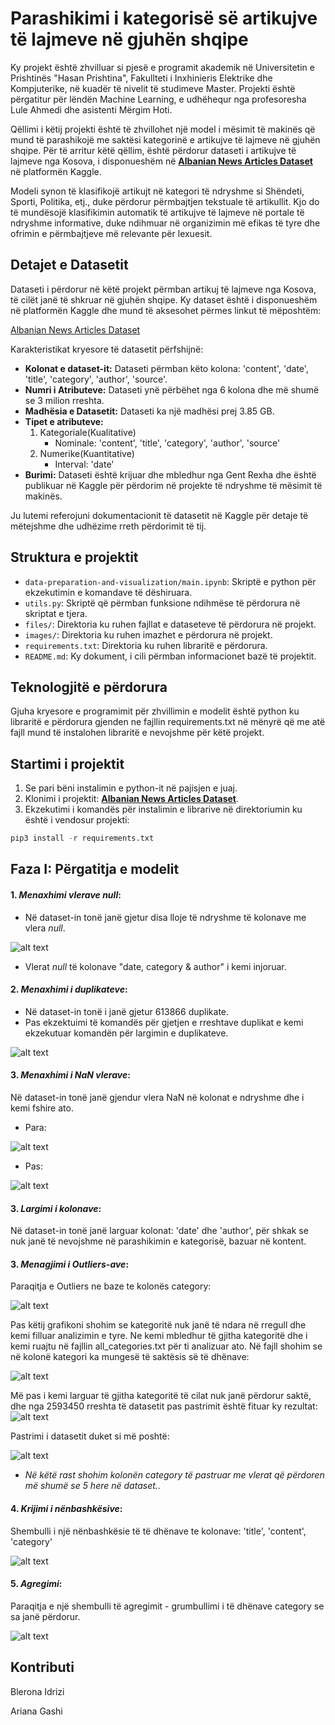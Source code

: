# Parashikimi i kategorisë së artikujve të lajmeve në gjuhën shqipe

Ky projekt është zhvilluar si pjesë e programit akademik në Universitetin e Prishtinës "Hasan Prishtina", Fakullteti i Inxhinieris Elektrike dhe Kompjuterike, në kuadër të nivelit të studimeve Master. Projekti është përgatitur për lëndën Machine Learning, e udhëhequr nga profesoresha Lule Ahmedi dhe asistenti Mërgim Hoti.

Qëllimi i këtij projekti është të zhvillohet një model i mësimit të makinës që mund të parashikojë me saktësi kategorinë e artikujve të lajmeve në gjuhën shqipe. Për të arritur këtë qëllim, është përdorur dataseti i artikujve të lajmeve nga Kosova, i disponueshëm në **[Albanian News Articles Dataset](https://www.kaggle.com/datasets/gentrexha/kosovo-news-articles-dataset)** në platformën Kaggle.

Modeli synon të klasifikojë artikujt në kategori të ndryshme si Shëndeti, Sporti, Politika, etj., duke përdorur përmbajtjen tekstuale të artikullit. Kjo do të mundësojë klasifikimin automatik të artikujve të lajmeve në portale të ndryshme informative, duke ndihmuar në organizimin më efikas të tyre dhe ofrimin e përmbajtjeve më relevante për lexuesit.

## Detajet e Datasetit

Dataseti i përdorur në këtë projekt përmban artikuj të lajmeve nga Kosova, të cilët janë të shkruar në gjuhën shqipe. Ky dataset është i disponueshëm në platformën Kaggle dhe mund të aksesohet përmes linkut të mëposhtëm:

[Albanian News Articles Dataset](https://www.kaggle.com/datasets/gentrexha/kosovo-news-articles-dataset)

Karakteristikat kryesore të datasetit përfshijnë:
- **Kolonat e dataset-it:** Dataseti përmban këto kolona: 'content', 'date', 'title', 'category', 'author', 'source'.
- **Numri i Atributeve:** Dataseti ynë përbëhet nga 6 kolona dhe më shumë se 3 milion rreshta.
- **Madhësia e Datasetit:** Dataseti ka një madhësi prej 3.85 GB.
- **Tipet e atributeve:**
    1. Kategoriale(Kualitative)
        - Nominale: 'content', 'title', 'category', 'author', 'source'
    2. Numerike(Kuantitative)
        - Interval: 'date'
- **Burimi:** Dataseti është krijuar dhe mbledhur nga Gent Rexha dhe është publikuar në Kaggle për përdorim në projekte të ndryshme të mësimit të makinës.

Ju lutemi referojuni dokumentacionit të datasetit në Kaggle për detaje të mëtejshme dhe udhëzime rreth përdorimit të tij.

## Struktura e projektit
- `data-preparation-and-visualization/main.ipynb`: Skriptë e python për ekzekutimin e komandave të dëshiruara.
- `utils.py`: Skriptë që përmban funksione ndihmëse të përdorura në skriptat e tjera.
- `files/`: Direktoria ku ruhen fajllat e dataseteve të përdorura në projekt.
- `images/`: Direktoria ku ruhen imazhet e përdorura në projekt.
- `requirements.txt`: Direktoria ku ruhen libraritë e përdorura.
- `README.md`: Ky dokument, i cili përmban informacionet bazë të projektit.

## Teknologjitë e përdorura
Gjuha kryesore e programimit për zhvillimin e modelit është python ku libraritë e përdorura gjenden ne fajllin requirements.txt në mënyrë që me atë fajll mund të instalohen libraritë e nevojshme për këtë projekt.

## Startimi i projektit
1. Se pari bëni instalimin e python-it në pajisjen e juaj.
2. Klonimi i projektit:  **[Albanian News Articles Dataset](https://www.kaggle.com/datasets/gentrexha/kosovo-news-articles-dataset)**.
3. Ekzekutimi i komandës për instalimin e librarive në direktoriumin ku është i vendosur projekti:
```python
pip3 install -r requirements.txt
```

## Faza I:  Përgatitja e modelit
#### 1. *Menaxhimi vlerave *null**: 
- Në dataset-in tonë janë gjetur disa lloje të ndryshme të kolonave me vlera *null*.

![alt text](./images/null.png)

- Vlerat *null* të kolonave "date, category & author" i kemi injoruar.

#### 2. *Menaxhimi i duplikateve*: 
- Në dataset-in tonë i janë gjetur 613866 duplikate.
- Pas ekzektuimi të komandës për gjetjen e rreshtave duplikat e kemi ekzekutuar komandën për largimin e duplikateve.

![alt text](./images/duplicates.png)

#### 3. *Menaxhimi i NaN vlerave*: 
Në dataset-in tonë janë gjendur vlera NaN në kolonat e ndryshme dhe i kemi fshire ato.
- Para:

![alt text](./images/nan_before.png)
- Pas:

![alt text](./images/nan_after.png)

#### 3. *Largimi i kolonave*: 
Në dataset-in tonë janë larguar kolonat: 'date' dhe 'author', për shkak se nuk janë të nevojshme në parashikimin e kategorisë, bazuar në kontent.

#### 3. *Menagjimi i Outliers-ave*: 
Paraqitja e Outliers ne baze te kolonës category:

![alt text](./images/outliers_1.png)

Pas këtij grafikoni shohim se kategoritë nuk janë të ndara në rregull dhe kemi filluar analizimin e tyre. Ne kemi mbledhur të gjitha kategoritë dhe i kemi ruajtu në fajllin all_categories.txt për ti analizuar ato. Në fajll shohim se në kolonë kategori ka mungesë të saktësis së të dhënave:

![alt text](./images/all_categories.png)

Më pas i kemi larguar të gjitha kategoritë të cilat nuk janë përdorur saktë, dhe nga 2593450 rreshta të datasetit pas pastrimit është fituar ky rezultat:
![alt text](./images/rm_categories.png)

Pastrimi i datasetit duket si më poshtë: 

![alt text](./images/categories_before.png)

- *Në këtë rast shohim kolonën category të pastruar me vlerat që përdoren më shumë se 5 here në dataset.*.

#### 4. *Krijimi i nënbashkësive*: 
Shembulli i një nënbashkësie të të dhënave te kolonave: 'title', 'content', 'category'

![alt text](./images/nenbashksit.png)

#### 5. *Agregimi*: 
Paraqitja e një shembulli të agregimit - grumbullimi i të dhënave category se sa janë përdorur.

![alt text](./images/aggregation.png)


## Kontributi
Blerona Idrizi

Ariana Gashi